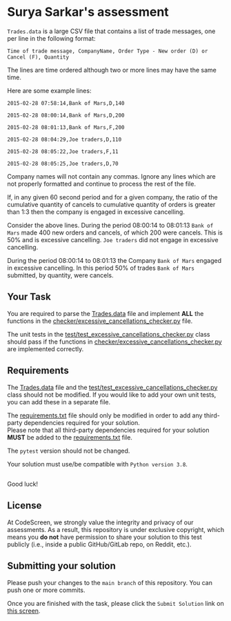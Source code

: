 # Surya Sarkar's assessment

`Trades.data` is a large CSV file that contains a list of trade messages, one per line in the
 following format:

`Time of trade message, CompanyName, Order Type - New order (D) or Cancel (F), Quantity`

The lines are time ordered although two or more lines may have the same time.

Here are some example lines:

`2015-02-28 07:58:14,Bank of Mars,D,140`

`2015-02-28 08:00:14,Bank of Mars,D,200`

`2015-02-28 08:01:13,Bank of Mars,F,200`

`2015-02-28 08:04:29,Joe traders,D,110`

`2015-02-28 08:05:22,Joe traders,F,11`

`2015-02-28 08:05:25,Joe traders,D,70`

Company names will not contain any commas. Ignore any lines which are not properly formatted and continue to process
the rest of the file.

If, in any given 60 second period and for a given company, the ratio of the cumulative quantity of cancels to cumulative
 quantity of orders is greater than 1:3 then the company is engaged in excessive cancelling.

Consider the above lines. During the period 08:00:14 to 08:01:13 `Bank of Mars` made 400 new orders and cancels,
of which 200 were cancels. This is 50% and is excessive cancelling. `Joe traders` did not engage in excessive cancelling.

During the period 08:00:14 to 08:01:13 the Company `Bank of Mars` engaged in excessive cancelling. In this period 50%
of trades `Bank of Mars` submitted, by quantity, were cancels.

## Your Task

You are required to parse the [Trades.data](Trades.data) file and implement **ALL** the functions in the [checker/excessive_cancellations_checker.py](checker/excessive_cancellations_checker.py) file.

The unit tests in the [test/test_excessive_cancellations_checker.py](test/test_excessive_cancellations_checker.py) class should pass if the functions
in [checker/excessive_cancellations_checker.py](checker/excessive_cancellations_checker.py) are implemented correctly.

## Requirements

The [Trades.data](Trades.data) file and the [test/test_excessive_cancellations_checker.py](test/test_excessive_cancellations_checker.py) class should not be modified. If you would like
to add your own unit tests, you can add these in a separate file.

The [requirements.txt](requirements.txt) file should only be modified in order to add any third-party dependencies required for your solution. <br> Please note that all third-party dependencies required for your solution **MUST** be added to the [requirements.txt](requirements.txt) file.

The `pytest` version should not be changed.

Your solution must use/be compatible with `Python version 3.8`. 

##

Good luck!

## License

At CodeScreen, we strongly value the integrity and privacy of our assessments. As a result, this repository is under exclusive copyright, which means you **do not** have permission to share your solution to this test publicly (i.e., inside a public GitHub/GitLab repo, on Reddit, etc.). <br>

## Submitting your solution

Please push your changes to the `main branch` of this repository. You can push one or more commits. <br>

Once you are finished with the task, please click the `Submit Solution` link on <a href="https://app.codescreen.com/candidate/b1fe1c70-f297-45bb-80fb-187b5a0d0ec4" target="_blank">this screen</a>.